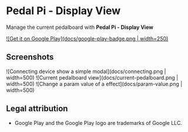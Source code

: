 # Pedal Pi - Display View

Manage the current pedalboard with **Pedal Pi - Display View**

[![Get it on Google Play](docs/google-play-badge.png | width=250)](https://play.google.com/store/apps/details?id=io.github.com.pedalpi.displayview)

## Screenshots

![Connecting device show a simple modal](docs/connecting.png | width=500)
![Current pedalboard view](docs/current-pedalboard.png | width=500)
![Change a param value of a effect](docs/param-value.png | width=500)

## Legal attribution

* Google Play and the Google Play logo are trademarks of Google LLC.